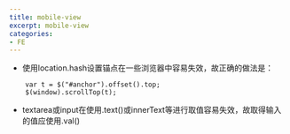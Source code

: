 ```yaml
---
title: mobile-view
excerpt: mobile-view
categories: 
- FE
---
```





* 使用location.hash设置锚点在一些浏览器中容易失效，故正确的做法是：
```
    var t = $("#anchor").offset().top; 
    $(window).scrollTop(t);
```
* textarea或input在使用.text()或innerText等进行取值容易失效，故取得输入的值应使用.val()

